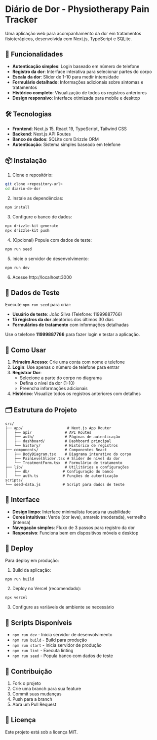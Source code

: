 # Diário de Dor - Physiotherapy Pain Tracker

Uma aplicação web para acompanhamento da dor em tratamentos fisioterápicos, desenvolvida com Next.js, TypeScript e SQLite.

## 🚀 Funcionalidades

- **Autenticação simples**: Login baseado em número de telefone
- **Registro da dor**: Interface interativa para selecionar partes do corpo
- **Escala da dor**: Slider de 1-10 para medir intensidade
- **Formulário detalhado**: Informações adicionais sobre sintomas e tratamentos
- **Histórico completo**: Visualização de todos os registros anteriores
- **Design responsivo**: Interface otimizada para mobile e desktop

## 🛠️ Tecnologias

- **Frontend**: Next.js 15, React 19, TypeScript, Tailwind CSS
- **Backend**: Next.js API Routes
- **Banco de dados**: SQLite com Drizzle ORM
- **Autenticação**: Sistema simples baseado em telefone

## 📦 Instalação

1. Clone o repositório:
```bash
git clone <repository-url>
cd diario-de-dor
```

2. Instale as dependências:
```bash
npm install
```

3. Configure o banco de dados:
```bash
npx drizzle-kit generate
npx drizzle-kit push
```

4. (Opcional) Popule com dados de teste:
```bash
npm run seed
```

5. Inicie o servidor de desenvolvimento:
```bash
npm run dev
```

6. Acesse http://localhost:3000

## 🧪 Dados de Teste

Execute `npm run seed` para criar:
- **Usuário de teste**: João Silva (Telefone: 11999887766)
- **15 registros da dor** aleatórios dos últimos 30 dias
- **Formulários de tratamento** com informações detalhadas

Use o telefone **11999887766** para fazer login e testar a aplicação.

## 📱 Como Usar

1. **Primeiro Acesso**: Crie uma conta com nome e telefone
2. **Login**: Use apenas o número de telefone para entrar
3. **Registrar Dor**: 
   - Selecione a parte do corpo no diagrama
   - Defina o nível da dor (1-10)
   - Preencha informações adicionais
4. **Histórico**: Visualize todos os registros anteriores com detalhes

## 🗂️ Estrutura do Projeto

```
src/
├── app/                    # Next.js App Router
│   ├── api/               # API Routes
│   ├── auth/              # Páginas de autenticação
│   ├── dashboard/         # Dashboard principal
│   └── history/           # Histórico de registros
├── components/            # Componentes React
│   ├── BodyDiagram.tsx    # Diagrama interativo do corpo
│   ├── PainLevelSlider.tsx # Slider de nível da dor
│   └── TreatmentForm.tsx  # Formulário de tratamento
├── lib/                   # Utilitários e configurações
│   ├── db/               # Configuração do banco
│   └── auth.ts           # Funções de autenticação
scripts/
└── seed-data.js          # Script para dados de teste
```

## 🎨 Interface

- **Design limpo**: Interface minimalista focada na usabilidade
- **Cores intuitivas**: Verde (dor leve), amarelo (moderada), vermelho (intensa)
- **Navegação simples**: Fluxo de 3 passos para registro da dor
- **Responsivo**: Funciona bem em dispositivos móveis e desktop

## 🚀 Deploy

Para deploy em produção:

1. Build da aplicação:
```bash
npm run build
```

2. Deploy no Vercel (recomendado):
```bash
npx vercel
```

3. Configure as variáveis de ambiente se necessário

## 📄 Scripts Disponíveis

- `npm run dev` - Inicia servidor de desenvolvimento
- `npm run build` - Build para produção
- `npm run start` - Inicia servidor de produção
- `npm run lint` - Executa linting
- `npm run seed` - Popula banco com dados de teste

## 🤝 Contribuição

1. Fork o projeto
2. Crie uma branch para sua feature
3. Commit suas mudanças
4. Push para a branch
5. Abra um Pull Request

## 📝 Licença

Este projeto está sob a licença MIT.
